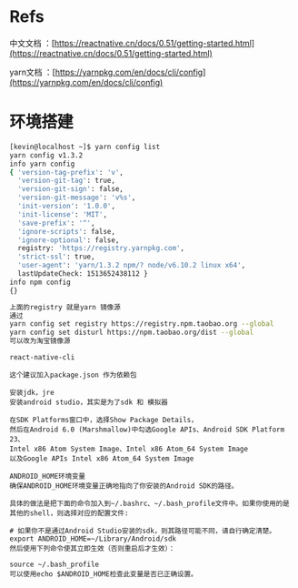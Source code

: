 # Refs

中文文档 ：[https://reactnative.cn/docs/0.51/getting-started.html](https://reactnative.cn/docs/0.51/getting-started.html)

yarn文档 ：[https://yarnpkg.com/en/docs/cli/config](https://yarnpkg.com/en/docs/cli/config)

# 环境搭建

```bash
[kevin@localhost ~]$ yarn config list
yarn config v1.3.2
info yarn config
{ 'version-tag-prefix': 'v',
  'version-git-tag': true,
  'version-git-sign': false,
  'version-git-message': 'v%s',
  'init-version': '1.0.0',
  'init-license': 'MIT',
  'save-prefix': '^',
  'ignore-scripts': false,
  'ignore-optional': false,
  registry: 'https://registry.yarnpkg.com',
  'strict-ssl': true,
  'user-agent': 'yarn/1.3.2 npm/? node/v6.10.2 linux x64',
  lastUpdateCheck: 1513652438112 }
info npm config
{}

上面的registry 就是yarn 镜像源
通过
yarn config set registry https://registry.npm.taobao.org --global
yarn config set disturl https://npm.taobao.org/dist --global
可以改为淘宝镜像源
```

```
react-native-cli

这个建议加入package.json 作为依赖包
```

```
安装jdk，jre
安装android studio，其实是为了sdk 和 模拟器

在SDK Platforms窗口中，选择Show Package Details，
然后在Android 6.0 (Marshmallow)中勾选Google APIs、Android SDK Platform 23、
Intel x86 Atom System Image、Intel x86 Atom_64 System Image
以及Google APIs Intel x86 Atom_64 System Image
```

```
ANDROID_HOME环境变量
确保ANDROID_HOME环境变量正确地指向了你安装的Android SDK的路径。

具体的做法是把下面的命令加入到~/.bashrc、~/.bash_profile文件中。如果你使用的是其他的shell，则选择对应的配置文件:

# 如果你不是通过Android Studio安装的sdk，则其路径可能不同，请自行确定清楚。
export ANDROID_HOME=~/Library/Android/sdk
然后使用下列命令使其立即生效（否则重启后才生效）：

source ~/.bash_profile
可以使用echo $ANDROID_HOME检查此变量是否已正确设置。
```



